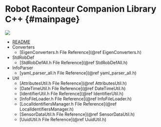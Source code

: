Robot Raconteur Companion Library C++ {#mainpage}
==============

![](logo-header.svg)

* [README](../README.md)
* Converters
  * [EigenConverters.h File Reference](@ref EigenConverters.h)
* StdRobDef
  * [StdRobDefAll.h File Reference](@ref StdRobDefAll.h)
* InfoParser
  * [yaml_parser_all.h File Reference](@ref yaml_parser_all.h)
* Util
  * [AttributesUtil.h File Reference](@ref AttributesUtil.h)
  * [DateTimeUtil.h File Reference](@ref DateTimeUtil.h)
  * [IdentifierUtil.h File Reference](@ref IdentifierUtil.h)
  * [InfoFileLoader.h File Reference](@ref InfoFileLoader.h)
  * [LocalIdentifiersManager.h File Reference](@ref LocalIdentifiersManager.h)
  * [SensorDataUtil.h File Reference](@ref SensorDataUtil.h)
  * [UuidUtil.h File Reference](@ref UuidUtil.h)
